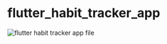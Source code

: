# flutter_habit_tracker_app

![flutter habit tracker app file](https://user-images.githubusercontent.com/52483128/209222026-f3a838aa-0ce8-4a1f-a95e-2e9da7afd309.png)